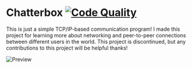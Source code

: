 # Chatterbox [![Code Quality](https://app.codacy.com/project/badge/Grade/5caedf5be3f3446196d7e1cb494b8217)](https://www.codacy.com/manual/dentolos19/SmRecipeModifier?utm_source=github.com&amp;utm_medium=referral&amp;utm_content=dentolos19/SmRecipeModifier&amp;utm_campaign=Badge_Grade)

This is just a simple TCP/IP-based communication program! I made this project for learning more about networking and peer-to-peer connections between different users in the world. This project is discontinued, but any contributions to this project will be helpful thanks!

![Preview](https://dentolos19.github.io/previews/chatterbox.png)
